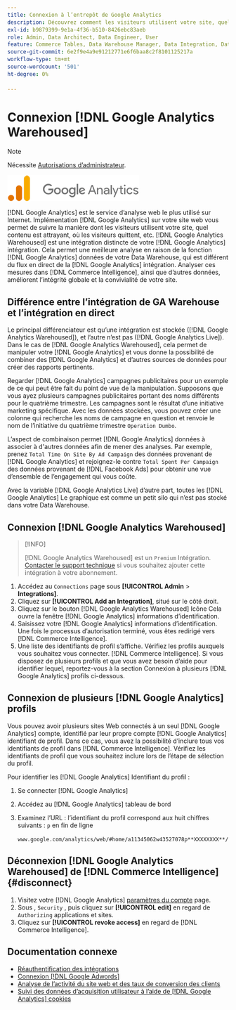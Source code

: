 ```yaml
---
title: Connexion à l’entrepôt de Google Analytics
description: Découvrez comment les visiteurs utilisent votre site, quel contenu est attrayant, où les visiteurs quittent, etc.
exl-id: b9879399-9e1a-4f36-b510-8426ebc83aeb
role: Admin, Data Architect, Data Engineer, User
feature: Commerce Tables, Data Warehouse Manager, Data Integration, Data Import/Export
source-git-commit: 6e2f9e4a9e91212771e6f6baa8c2f8101125217a
workflow-type: tm+mt
source-wordcount: '501'
ht-degree: 0%

---
```


# Connexion [!DNL Google Analytics Warehoused]

>[!NOTE]
>
>Nécessite [Autorisations d’administrateur](../../../administrator/user-management/user-management.md).

![](../../../assets/google-analytics-logo.png)

[!DNL Google Analytics] est le service d’analyse web le plus utilisé sur Internet. Implémentation [!DNL Google Analytics] sur votre site web vous permet de suivre la manière dont les visiteurs utilisent votre site, quel contenu est attrayant, où les visiteurs quittent, etc. [!DNL Google Analytics Warehoused] est une intégration distincte de votre [!DNL Google Analytics] intégration. Cela permet une meilleure analyse en raison de la fonction [!DNL Google Analytics] données de votre Data Warehouse, qui est différent du flux en direct de la [!DNL Google Analytics] intégration. Analyser ces mesures dans [!DNL Commerce Intelligence], ainsi que d’autres données, améliorent l’intégrité globale et la convivialité de votre site.

## Différence entre l’intégration de GA Warehouse et l’intégration en direct

Le principal différenciateur est qu’une intégration est stockée ([!DNL Google Analytics Warehoused]), et l’autre n’est pas ([!DNL Google Analytics Live]). Dans le cas de [!DNL Google Analytics Warehoused], cela permet de manipuler votre [!DNL Google Analytics] et vous donne la possibilité de combiner des [!DNL Google Analytics] et d’autres sources de données pour créer des rapports pertinents.

Regarder [!DNL Google Analytics] campagnes publicitaires pour un exemple de ce qui peut être fait du point de vue de la manipulation. Supposons que vous ayez plusieurs campagnes publicitaires portant des noms différents pour le quatrième trimestre. Les campagnes sont le résultat d’une initiative marketing spécifique. Avec les données stockées, vous pouvez créer une colonne qui recherche les noms de campagne en question et renvoie le nom de l’initiative du quatrième trimestre `Operation Dumbo`.

L’aspect de combinaison permet [!DNL Google Analytics] données à associer à d&#39;autres données afin de mener des analyses. Par exemple, prenez `Total Time On Site By Ad Campaign` des données provenant de [!DNL Google Analytics] et rejoignez-le contre `Total Spent Per Campaign` des données provenant de [!DNL Facebook Ads] pour obtenir une vue d’ensemble de l’engagement qui vous coûte.

Avec la variable [!DNL Google Analytics Live] d’autre part, toutes les [!DNL Google Analytics] Le graphique est comme un petit silo qui n’est pas stocké dans votre Data Warehouse.

## Connexion [!DNL Google Analytics Warehoused]

>[!INFO]
>
>[!DNL Google Analytics Warehoused] est un `Premium` Intégration. [Contacter le support technique](https://experienceleague.adobe.com/docs/commerce-knowledge-base/kb/troubleshooting/miscellaneous/mbi-service-policies.html) si vous souhaitez ajouter cette intégration à votre abonnement.

1. Accédez au `Connections` page sous **[!UICONTROL Admin** > **Integrations]**.
1. Cliquez sur **[!UICONTROL Add an Integration]**, situé sur le côté droit.
1. Cliquez sur le bouton [!DNL Google Analytics Warehoused] Icône Cela ouvre la fenêtre [!DNL Google Analytics] informations d’identification.
1. Saisissez votre [!DNL Google Analytics] informations d’identification. Une fois le processus d’autorisation terminé, vous êtes redirigé vers [!DNL Commerce Intelligence].
1. Une liste des identifiants de profil s’affiche. Vérifiez les profils auxquels vous souhaitez vous connecter. [!DNL Commerce Intelligence]. Si vous disposez de plusieurs profils et que vous avez besoin d’aide pour identifier lequel, reportez-vous à la section Connexion à plusieurs [!DNL Google Analytics] profils ci-dessous.

## Connexion de plusieurs [!DNL Google Analytics] profils

Vous pouvez avoir plusieurs sites Web connectés à un seul [!DNL Google Analytics] compte, identifié par leur propre compte [!DNL Google Analytics] identifiant de profil. Dans ce cas, vous avez la possibilité d’inclure tous vos identifiants de profil dans [!DNL Commerce Intelligence]. Vérifiez les identifiants de profil que vous souhaitez inclure lors de l’étape de sélection du profil.

Pour identifier les [!DNL Google Analytics] Identifiant du profil :

1. Se connecter [!DNL Google Analytics]
1. Accédez au [!DNL Google Analytics] tableau de bord
1. Examinez l’URL : l’identifiant du profil correspond aux huit chiffres suivants : `p` en fin de ligne

   `www.google.com/analytics/web/#home/a11345062w43527078p**XXXXXXXX**/`

## Déconnexion [!DNL Google Analytics Warehoused] de [!DNL Commerce Intelligence] {#disconnect}

1. Visitez votre [!DNL Google Analytics] [paramètres du compte](https://myaccount.google.com/intro) page.
1. Sous , `Security` , puis cliquez sur **[!UICONTROL edit]** en regard de `Authorizing` applications et sites.
1. Cliquez sur **[!UICONTROL revoke access]** en regard de [!DNL Commerce Intelligence].

## Documentation connexe

* [Réauthentification des intégrations](https://experienceleague.adobe.com/docs/commerce-knowledge-base/kb/how-to/mbi-reauthenticating-integrations.html)
* [Connexion [!DNL Google Adwords]](../integrations/google-adwords.md)
* [Analyse de l’activité du site web et des taux de conversion des clients](../../analysis/web-act-cust-conversion.md)
* [Suivi des données d’acquisition utilisateur à l’aide de [!DNL Google Analytics] cookies](../../analysis/google-track-user-acq.md)
